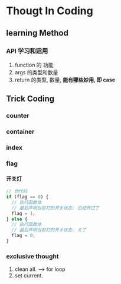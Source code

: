 # Thougt In Coding

## learning Method

### API 学习和运用

1. function 的 功能
2. args 的类型和数量
3. return 的类型, 数量, **能有哪些妙用, 即 case**

## Trick Coding

### counter

### container

### index

### flag

#### 开关灯

```js
// 伪代码
if (flag == 0) {
  // 执行函数体
  // 最后声明当前灯的开关状态: 已经开过了
  flag = 1;
} else {
  // 执行函数体
  // 最后声明当前灯的开关状态: 关了
  flag = 0;
}
```

### exclusive thought

1. clean all. --> for loop
2. set current.

